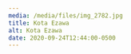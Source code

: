 ```yaml
---
media: /media/files/img_2782.jpg
title: Kota Ezawa
alt: Kota Ezawa
date: 2020-09-24T12:44:00-0500
---
```

